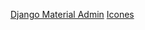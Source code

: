 [Django Material Admin](https://pypi.org/project/django-material-admin/)
[Icones](https://materializecss.com/icons.html)